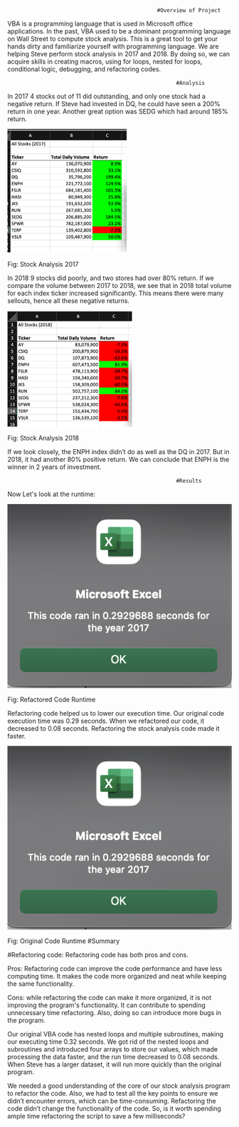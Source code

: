                                                    #Overview of Project

VBA is a programming language that is used in Microsoft office applications. In the past, VBA used to be a dominant programming language on Wall Street to compute stock analysis. This is a great tool to get your hands dirty and familiarize yourself with programming language. We are helping Steve perform stock analysis in 2017 and 2018. By doing so, we can acquire skills in creating macros, using for loops, nested for loops, conditional logic, debugging, and refactoring codes.

                                                         #Analysis

In 2017 4 stocks out of 11 did outstanding, and only one stock had a negative return. If Steve had invested in DQ, he could have seen a 200% return in one year. Another great option was SEDG which had around 185% return.

![](https://github.com/smzd/VBA_Challange/blob/main/Resources/VBA_Challange_2017.png)

Fig: Stock Analysis 2017

In 2018 9 stocks did poorly, and two stores had over 80% return. If we compare the volume between 2017 to 2018, we see that in 2018 total volume for each index ticker increased significantly. This means there were many sellouts, hence all these negative returns.

![](https://github.com/smzd/VBA_Challange/blob/main/Resources/VBA_Challange_2018.png)

Fig: Stock Analysis 2018
 
If we look closely, the ENPH index didn’t do as well as the DQ in 2017. But in 2018, it had another 80% positive return. We can conclude that ENPH is the winner in 2 years of investment.

                                                         #Results

Now Let's look at the runtime:

![](https://github.com/smzd/VBA_Challange/blob/main/Resources/Green_Stocks_Runtime.png)

Fig: Refactored Code Runtime 

Refactoring code helped us to lower our execution time. Our original code execution time was 0.29 seconds. When we refactored our code, it decreased to 0.08 seconds. Refactoring the stock analysis code made it faster.  

![](https://github.com/smzd/VBA_Challange/blob/main/Resources/Green_Stocks_Runtime.png)

Fig: Original Code Runtime
                                                         #Summary
                                                                 
#Refactoring code: Refactoring code has both pros and cons.

Pros: Refactoring code can improve the code performance and have less computing time. It makes the code more organized and neat while keeping the same functionality. 

Cons: while refactoring the code can make it more organized, it is not improving the program's functionality. It can contribute to spending unnecessary time refactoring. Also, doing so can introduce more bugs in the program.

Our original VBA code has nested loops and multiple subroutines, making our executing time 0.32 seconds. We got rid of the nested loops and subroutines and introduced four arrays to store our values, which made processing the data faster, and the run time decreased to 0.08 seconds. When Steve has a larger dataset, it will run more quickly than the original program. 

We needed a good understanding of the core of our stock analysis program to refactor the code. Also, we had to test all the key points to ensure we didn’t encounter errors, which can be time-consuming. Refactoring the code didn’t change the functionality of the code. So, is it worth spending ample time refactoring the script to save a few milliseconds? 

